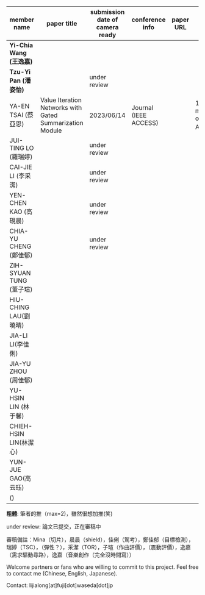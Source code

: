 | member name   | paper title | submission date of camera ready| conference info | paper URL | notes |
|---------------|-------------|-----------------|---------------------|-----|-----------------|
| **Yi-Chia Wang (王逸嘉)**  |             |                 |                     |     |                 |
| **Tzu-Yi Pan (潘姿怡)**    ||under review| |     |                 |
| YA-EN TSAI (蔡亞恩) | Value Iteration Networks with Gated Summarization Module | 2023/06/14 | Journal (IEEE ACCESS) |     |1st member of ACK48(笑)|
| JUI-TING LO (羅瑞婷)   |             |under review|                     ||                 |
| CAI-JIE LI (李采潔)   |             |under review|                     ||                 |
| YEN-CHEN KAO (高硯晨) |             |under review|                     ||                 |
| CHIA-YU CHENG (鄭佳郁) |             |under review|                     |     |                 |
| ZIH-SYUAN TUNG (董子瑄) |             |                 |                     |     |                 |
| HIU-CHING LAU(劉曉晴)|             |                 |                     |     |                 |
| JIA-LI LI(李佳俐)|             |                 |                     |     |                 |
| JIA-YU ZHOU (周佳郁)|             |                 |                     |     |                 |
| YU-HSIN LIN (林于馨)|             |                 |                     |     |                 |
| CHIEH-HSIN LIN(林潔心)|             |                 |                     |     |                 |
| YUN-JUE GAO(高云珏)|             |                 |                     |     |                 |
| ()|             |                 |                     |     |                 |


**粗體**: 筆者的推（max=2)，雖然很想加推(笑)

under review: 論文已提交，正在審稿中

審稿備註：Mina（切片），晨晨（shield），佳俐（駕考），鄭佳郁（目標檢測），瑞婷（TSC），（彈性？），采潔（TOR），子瑄（作曲評價），（震動評價），逸嘉（需求驅動尋路），逸嘉（音樂創作（完全沒時間寫））

Welcome partners or fans who are willing to commit to this project. Feel free to contact me (Chinese, English, Japanese).

Contact: lijialong[at]fuji[dot]waseda[dot]jp

